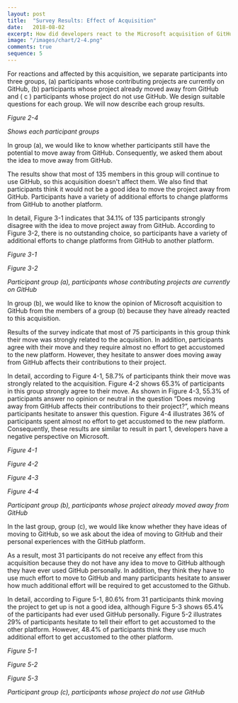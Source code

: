 ```yaml
---
layout: post
title:  "Survey Results: Effect of Acquisition"
date:   2018-08-02
excerpt: How did developers react to the Microsoft acquisition of GitHub?
image: "/images/chart/2-4.png"
comments: true
sequence: 5
---
```


<script src="https://ajax.googleapis.com/ajax/libs/jquery/3.3.1/jquery.min.js"></script>
<script src="https://code.highcharts.com/highcharts.js"></script>
<script src="https://code.highcharts.com/modules/exporting.js"></script>
<script src="https://code.highcharts.com/modules/export-data.js"></script>
<link rel="stylesheet" href="{{ "/assets/css/grid.css" | absolute_url }}">
<link rel="stylesheet" href="{{ "/assets/css/table.css" | absolute_url }}">
<link rel="stylesheet" href="{{ "/assets/css/chart.css" | absolute_url }}">

<script src="{{ "/assets/js/chart/03.js" | absolute_url }}"></script>

<div id="content"> 
  <p>For reactions and affected by this acquisition, we separate participants into three groups, (a) participants whose contributing projects are currently on GitHub, (b) participants whose project already moved away from GitHub and ( c )  participants whose project do not use GitHub.  We design suitable questions for each group. We will now describe each group results.</p> 
  <div class="chart" id="2-4"></div>
  <p id="chart-des"><i>Figure 2-4</i></p>
  <p id="chart-des"><i>Shows each participant groups</i></p>
  <p>In group (a), we would like to know whether participants still have the potential to move away from GitHub. Consequently, we asked them about the idea to move away from GitHub.</p>
  <p>The results show that most of 135 members in this group will continue to use GitHub, so this acquisition doesn't affect them. We also find that participants think it would not be a good idea to move the project away from GitHub. Participants have a variety of additional efforts to change platforms from GitHub to another platform.</p>
  <p>In detail, Figure 3-1 indicates that 34.1% of 135 participants strongly disagree with the idea to move project away from GitHub. According to Figure 3-2, there is no outstanding choice, so participants have a variety of additional efforts to change platforms from GitHub to another platform.</p>
  <div class="grid-container">
    <div class="row">
      <div class="col-6">
        <div class="chart" id="3-1"></div>
        <p id="chart-des"><i>Figure 3-1</i></p>
      </div>
      <div class="col-6">
        <div class="chart" id="3-2"></div>
        <p id="chart-des"><i>Figure 3-2</i></p>
      </div>
    </div>
  </div>
  <p id="chart-des"><i>Participant group (a), participants whose contributing projects are currently on GitHub</i></p>
  <div class="spacer"></div>

  <p>In group (b), we would like to know the opinion of Microsoft acquisition to GitHub from the members of a group (b) because they have already reacted to this acquisition.</p>
  <p>Results of the survey indicate that most of 75 participants in this group think their move was strongly related to the acquisition. In addition, participants agree with their move and they require almost no effort to get accustomed to the new platform. However, they hesitate to answer does moving away from GitHub affects their contributions to their project. </p>
  <p>In detail, according to Figure 4-1, 58.7% of participants think their move was strongly related to the acquisition. Figure 4-2 shows 65.3% of participants in this group strongly agree to their move.  As shown in Figure 4-3, 55.3% of participants answer no opinion or neutral in the question “Does moving away from GitHub affects their contributions to their project?”, which means participants hesitate to answer this question. Figure 4-4 illustrates 36% of participants spent almost no effort to get accustomed to the new platform. Consequently, these results are similar to result in part 1, developers have a negative perspective on Microsoft.</p>
  <div class="grid-container">
    <div class="row">
      <div class="col-6">
        <div class="chart" id="4-1"></div>
        <p id="chart-des"><i>Figure 4-1</i></p>
      </div>
      <div class="col-6">
        <div class="chart" id="4-2"></div>
        <p id="chart-des"><i>Figure 4-2</i></p>
      </div>
    </div>
    <div class="row">
      <div class="col-6">
        <div class="chart" id="4-3"></div>
        <p id="chart-des"><i>Figure 4-3</i></p>
      </div>
      <div class="col-6">
        <div class="chart" id="4-4"></div>
        <p id="chart-des"><i>Figure 4-4</i></p>
      </div>
    </div>
  </div>
  <p id="chart-des"><i>Participant group (b), participants whose project already moved away from GitHub</i></p>
  <div class="spacer"></div>

  <p>In the last group, group (c), we would like know whether they have ideas of moving to GitHub, so we ask about the idea of moving to GitHub and their personal experiences with the GitHub platform.</p>
  <p>As a result, most 31 participants do not receive any effect from this acquisition because they do not have any idea to move to GitHub although they have ever used GitHub personally. In addition, they think they have to use much effort to move to GitHub and many participants hesitate to answer how much additional effort will be required to get accustomed to the Github.</p>
  <p>In detail, according to Figure 5-1, 80.6% from 31 participants think moving the project to get up is not a good idea, although Figure 5-3 shows 65.4% of the participants had ever used GitHub personally. Figure 5-2 illustrates 29% of participants hesitate to tell their effort to get accustomed to the other platform. However, 48.4% of participants think they use much additional effort to get accustomed to the other platform.</p>
  <div class="grid-container">
    <div class="row">
      <div class="col-6">
        <div class="chart" id="5-1"></div>
        <p id="chart-des"><i>Figure 5-1</i></p>
      </div>
      <div class="col-6">
        <div class="chart" id="5-2"></div>
        <p id="chart-des"><i>Figure 5-2</i></p>
      </div>
    </div>
    <div class="row">
      <div class="col-3" style="min-width:300px;"></div> 
      <div class="col-6">
        <div class="chart" id="5-3"></div>
        <p id="chart-des"><i>Figure 5-3</i></p>
      </div>
      <div class="col-3" style="min-width:300px;"></div>
    </div>
  </div>
  <p id="chart-des"><i>Participant group (c), participants whose project do not use GitHub</i></p>  
</div>